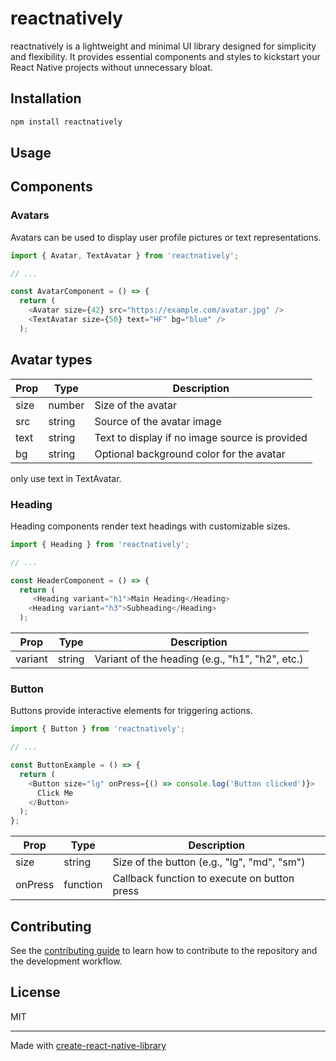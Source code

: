 # reactnatively

reactnatively is a lightweight and minimal UI library designed for simplicity and flexibility. It provides essential components and styles to kickstart your React Native projects without unnecessary bloat.

## Installation

```sh
npm install reactnatively
```

## Usage

## Components

### Avatars

Avatars can be used to display user profile pictures or text representations.

```js
import { Avatar, TextAvatar } from 'reactnatively';

// ...

const AvatarComponent = () => {
  return (
    <Avatar size={42} src="https://example.com/avatar.jpg" />
    <TextAvatar size={50} text="HF" bg="blue" />
  );
```

## Avatar types

| Prop       | Type     | Description                                       |
|------------|----------|---------------------------------------------------|
| size       | number   | Size of the avatar                                |
| src        | string   | Source of the avatar image                        |
| text       | string   | Text to display if no image source is provided    |
| bg         | string   | Optional background color for the avatar           |

only use text in TextAvatar.

### Heading

Heading components render text headings with customizable sizes.

```js
import { Heading } from 'reactnatively';

// ...

const HeaderComponent = () => {
  return (
     <Heading variant="h1">Main Heading</Heading>
    <Heading variant="h3">Subheading</Heading>
  );
```

| Prop     | Type    | Description                                     |
|----------|---------|-------------------------------------------------|
| variant  | string  | Variant of the heading (e.g., "h1", "h2", etc.)|

### Button

Buttons provide interactive elements for triggering actions.

```js
import { Button } from 'reactnatively';

// ...

const ButtonExample = () => {
  return (
    <Button size="lg" onPress={() => console.log('Button clicked')}>
      Click Me
    </Button>
  );
};
```

| Prop     | Type      | Description                                        |
|----------|-----------|----------------------------------------------------|
| size     | string    | Size of the button (e.g., "lg", "md", "sm")       |
| onPress  | function  | Callback function to execute on button press      |

## Contributing

See the [contributing guide](CONTRIBUTING.md) to learn how to contribute to the repository and the development workflow.

## License

MIT

---

Made with [create-react-native-library](https://github.com/callstack/react-native-builder-bob)
